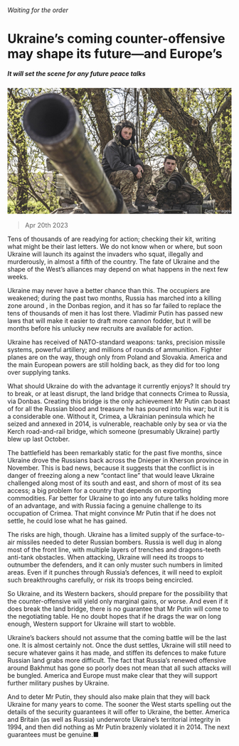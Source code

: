 ###### Waiting for the order

# Ukraine’s coming counter-offensive may shape its future—and Europe’s 

##### It will set the scene for any future peace talks 

![image](images/20230422_LDP001.jpg) 

> Apr 20th 2023 


Tens of thousands of  are readying for action; checking their kit, writing what might be their last letters. We do not know when or where, but soon Ukraine will launch its  against the invaders who squat, illegally and murderously, in almost a fifth of the country. The fate of Ukraine and the shape of the West’s alliances may depend on what happens in the next few weeks.

Ukraine may never have a better chance than this. The occupiers are weakened; during the past two months, Russia has marched into a killing zone around , in the Donbas region, and it has so far failed to replace the tens of thousands of men it has lost there. Vladimir Putin has passed new laws that will make it easier to draft more cannon fodder, but it will be months before his unlucky new recruits are available for action. 

Ukraine has received  of NATO-standard weapons: tanks, precision missile systems, powerful artillery; and millions of rounds of ammunition. Fighter planes are on the way, though only from Poland and Slovakia. America and the main European powers are still holding back, as they did for too long over supplying tanks.

What should Ukraine do with the advantage it currently enjoys? It should try to break, or at least disrupt, the land bridge that connects Crimea to Russia, via Donbas. Creating this bridge is the only achievement Mr Putin can boast of for all the Russian blood and treasure he has poured into his war; but it is a considerable one. Without it, Crimea, a Ukrainian peninsula which he seized and annexed in 2014, is vulnerable, reachable only by sea or via the Kerch road-and-rail bridge, which someone (presumably Ukraine) partly blew up last October.

The battlefield has been remarkably static for the past five months, since Ukraine drove the Russians back across the Dnieper in Kherson province in November. This is bad news, because it suggests that the conflict is in danger of freezing along a new “contact line” that would leave Ukraine challenged along most of its south and east, and shorn of most of its sea access; a big problem for a country that depends on exporting commodities. Far better for Ukraine to go into any future talks holding more of an advantage, and with Russia facing a genuine challenge to its occupation of Crimea. That might convince Mr Putin that if he does not settle, he could lose what he has gained.

The risks are high, though. Ukraine has a limited supply of the surface-to-air missiles needed to deter Russian bombers. Russia is well dug in along most of the front line, with multiple layers of trenches and dragons-teeth anti-tank obstacles. When attacking, Ukraine will need its troops to outnumber the defenders, and it can only muster such numbers in limited areas. Even if it punches through Russia’s defences, it will need to exploit such breakthroughs carefully, or risk its troops being encircled. 

So Ukraine, and its Western backers, should prepare for the possibility that the counter-offensive will yield only marginal gains, or worse. And even if it does break the land bridge, there is no guarantee that Mr Putin will come to the negotiating table. He no doubt hopes that if he drags the war on long enough, Western support for Ukraine will start to wobble.

Ukraine’s backers should not assume that the coming battle will be the last one. It is almost certainly not. Once the dust settles, Ukraine will still need to secure whatever gains it has made, and stiffen its defences to make future Russian land grabs more difficult. The fact that Russia’s renewed offensive around Bakhmut has gone so poorly does not mean that all such attacks will be bungled. America and Europe must make clear that they will support further military pushes by Ukraine. 

And to deter Mr Putin, they should also make plain that they will back Ukraine for many years to come. The sooner the West starts spelling out the details of the security guarantees it will offer to Ukraine, the better. America and Britain (as well as Russia) underwrote Ukraine’s territorial integrity in 1994, and then did nothing as Mr Putin brazenly violated it in 2014. The next guarantees must be genuine.■

